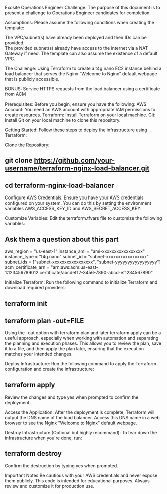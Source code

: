 Exosite Operations Engineer Challenge:
The purpose of this document is to present a challenge to Operations Engineer candidates for completion

Assumptions:
Please assume the following conditions when creating the template:

The VPC/subnet(s) have already been deployed and their IDs can be provided.  
The provided subnet(s) already have access to the internet via a NAT Gateway if need.
The template can also assume the existence of a default VPC.

The Challenge:
Using Terraform to create a t4g.nano EC2 instance behind a load balancer that
serves the Nginx “Welcome to Nginx” default webpage that is publicly accessible.

BONUS: Service HTTPS requests from the load balancer using a certificate from ACM


Prerequisites:
Before you begin, ensure you have the following:
AWS Account: You need an AWS account with appropriate IAM permissions to create resources.
Terraform: Install Terraform on your local machine. 
Git: Install Git on your local machine to clone this repository.

Getting Started:
Follow these steps to deploy the infrastructure using Terraform:

Clone the Repository:

## git clone https://github.com/your-username/terraform-nginx-load-balancer.git

## cd terraform-nginx-load-balancer 


Configure AWS Credentials:
Ensure you have your AWS credentials configured on your system. You can do this by setting the environment variables AWS_ACCESS_KEY_ID and AWS_SECRET_ACCESS_KEY.


Customize Variables:
Edit the terraform.tfvars file to customize the following variables:
## Ask them a question about this part

aws_region            = "us-east-1"
instance_ami          = "ami-xxxxxxxxxxxxxxxxx"
instance_type         = "t4g.nano"
subnet_id             = "subnet-xxxxxxxxxxxxxxxxx"
subnet_ids            = ["subnet-xxxxxxxxxxxxxxxxx", "subnet-yyyyyyyyyyyyyyyyy"]
acm_certificate_arn   = "arn:aws:acm:us-east-1:123456789012:certificate/abcdef12-3456-7890-abcd-ef1234567890"


Initialize Terraform:
Run the following command to initialize Terraform and download required providers:

## terraform init


## terraform plan -out=FILE

Using the -out option with terraform plan and later terraform apply can be a useful approach, especially when working with automation and
separating the planning and execution phases. This allows you to review the plan, save it to a file, and then apply the plan later, 
ensuring that the execution matches your intended changes.


Deploy Infrastructure:
Run the following command to apply the Terraform configuration and create the infrastructure:

## terraform apply
Review the changes and type yes when prompted to confirm the deployment.

Access the Application:
After the deployment is complete, Terraform will output the DNS name of the load balancer. Access this DNS name in a web browser to see the Nginx "Welcome to Nginx" default webpage.


Destroy Infrastructure (Optional but highly recommand):
To tear down the infrastructure when you're done, run:

## terraform destroy
Confirm the destruction by typing yes when prompted.

Important Notes
Be cautious with your AWS credentials and never expose them publicly.
This code is intended for educational purposes. Always review and customize it for production use.

